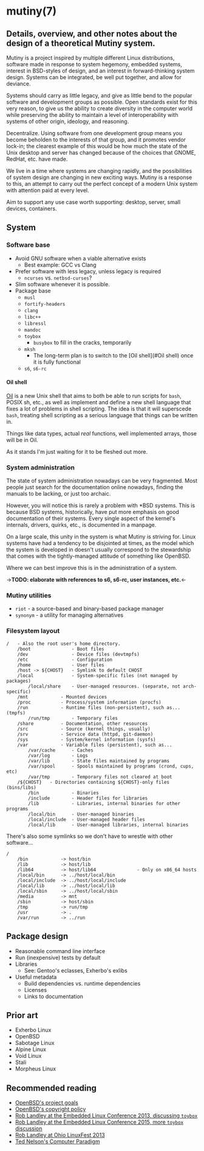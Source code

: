 # mutiny(7)
## Details, overview, and other notes about the design of a theoretical Mutiny system.

Mutiny is a project inspired by multiple different Linux distributions, software made in
response to system hegemony, embedded systems, interest in BSD-styles of design, and an
interest in forward-thinking system design. Systems can be integrated, be well put together,
and allow for deviance.

Systems should carry as little legacy, and give as little bend to the popular software
and development groups as possible. Open standards exist for this very reason, to give
us the ability to create diversity in the computer world while preserving the ability to
maintain a level of interoperability with systems of other origin, ideology, and reasoning.

Decentralize. Using software from one development group means you become beholden to the
interests of that group, and it promotes vendor lock-in; the clearest example of this
would be how much the state of the Unix desktop and server has changed because of the
choices that GNOME, RedHat, etc. have made.

We live in a time where systems are changing rapidly, and the possibilities of system design
are changing in new exciting ways. Mutiny is a response to this, an attempt to carry out
the perfect concept of a modern Unix system with attention paid at every level.

Aim to support any use case worth supporting: desktop, server, small devices, containers.

## System

### Software base

- Avoid GNU software when a viable alternative exists
    - Best example: GCC vs Clang
- Prefer software with less legacy, unless legacy is required
    - `ncurses` vs. `netbsd-curses`?
- Slim software whenever it is possible.
- Package base
    - `musl`
    - `fortify-headers`
    - `clang`
    - `libc++`
    - `libressl`
    - `mandoc`
    - `toybox`
        - `busybox` to fill in the cracks, temporarily
    - `mksh`
        - The long-term plan is to switch to the [Oil shell](#Oil shell) once it is fully functional
    - `s6`, `s6-rc`

#### Oil shell

[Oil] is a new Unix shell that aims to both be able to run scripts for `bash`, POSIX sh, etc., as
well as implement and define a new shell language that fixes a lot of problems in shell scripting.
The idea is that it will superscede `bash`, treating shell scripting as a serious language that
things can be written in.

Things like data types, actual *real* functions, well implemented arrays, those will be in Oil.

As it stands I'm just waiting for it to be fleshed out more.

[Oil]: https://www.oilshell.org/

### System administration

The state of system administration nowadays can be very fragmented. Most people just search
for the documentation online nowadays, finding the manuals to be lacking, or just too archaic.

However, you will notice this is rarely a problem with *BSD systems. This is because BSD systems,
historically, have put more emphasis on good documentation of their systems. Every single aspect
of the kernel's internals, drivers, quirks, etc., is documented in a manpage.

On a large scale, this unity in the system is what Mutiny is striving for. Linux systems have had
a tendency to be disjointed at times, as the model which the system is developed in doesn't usually
correspond to the stewardship that comes with the tightly-managed attitude of something like OpenBSD.

Where we can best improve this is in the administration of a system.

->**TODO: elaborate with references to s6, s6-rc, user instances, etc.**<-

### Mutiny utilities

- `riot` - a source-based and binary-based package manager
- `synonym` - a utility for managing alternatives

### Filesystem layout

```text
/   - Also the root user's home directory.
    /boot               - Boot files
    /dev                - Device files (devtmpfs)
    /etc                - Configuration
    /home               - User files
    /host -> ${CHOST}   - Symlink to default CHOST
    /local              - System-specific files (not managed by packages)
        /local/share    - User-managed resources. (separate, not arch-specific)
    /mnt            - Mounted devices
    /proc           - Process/system information (procfs)
    /run            - Runtime files (non-persistent), such as... (tmpfs)
        /run/tmp        - Temporary files
    /share          - Documentation, other resources
    /src            - Source (kernel things, usually)
    /srv            - Service data (httpd, git-daemon)
    /sys            - System/kernel information (sysfs)
    /var            - Variable files (persistent), such as...
        /var/cache      - Caches
        /var/log        - Logs
        /var/lib        - State files maintained by programs
        /var/spool      - Spools maintained by programs (crond, cups, etc)
        /var/tmp        - Temporary files not cleared at boot
    /${CHOST}   - Directories containing ${CHOST}-only files (bins/libs)
        /bin            - Binaries
        /include        - Header files for libraries
        /lib            - Libraries, internal binaries for other programs
        /local/bin      - User-managed binaries
        /local/include  - User-managed header files
        /local/lib      - User-managed libraries, internal binaries
```

There's also some symlinks so we don't have to wrestle with other software...

```text
/
    /bin            -> host/bin
    /lib            -> host/lib
    /lib64          -> host/lib64               - Only on x86_64 hosts
    /local/bin      -> ../host/local/bin
    /local/include  -> ../host/local/include
    /local/lib      -> ../host/local/lib
    /local/sbin     -> ../host/local/sbin
    /media          -> mnt
    /sbin           -> host/sbin
    /tmp            -> run/tmp
    /usr            -> .
    /var/run        -> ../run
```

## Package design

- Reasonable command line interface
- Run (inexpensive) tests by default
- Libraries
    - See: Gentoo's eclasses, Exherbo's exlibs
- Useful metadata
    - Build dependencies vs. runtime dependencies
    - Licenses
    - Links to documentation

## Prior art

- Exherbo Linux
- OpenBSD
- Sabotage Linux
- Alpine Linux
- Void Linux
- Stali
- Morpheus Linux

## Recommended reading

- [OpenBSD's project goals](https://www.openbsd.org/goals.html)
- [OpenBSD's copyright policy](https://www.openbsd.org/policy.html)
- [Rob Landley at the Embedded Linux Conference 2013, discussing `toybox`](https://www.youtube.com/watch?v=SGmtP5Lg_t0)
- [Rob Landley at the Embedded Linux Conference 2015, more `toybox` discussion](https://www.youtube.com/watch?v=04XwAbtPmAg)
- [Rob Landley at Ohio LinuxFest 2013](https://archive.org/details/OhioLinuxfest2013/24-Rob_Landley-The_Rise_and_Fall_of_Copyleft.flac)
- [Ted Nelson's Computer Paradigm](http://hyperland.com/TedCompOneLiners)

